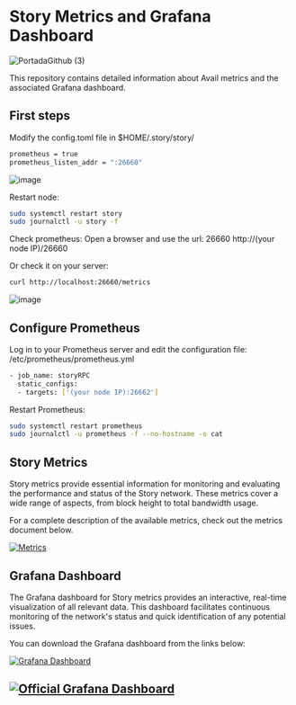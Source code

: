 # Story Metrics and Grafana Dashboard
![PortadaGithub (3)](https://github.com/user-attachments/assets/57b006a4-1d59-4b90-8447-0ccbca335ae1)

This repository contains detailed information about Avail metrics and the associated Grafana dashboard.  

## First steps  

Modify the config.toml file in $HOME/.story/story/

```bash
prometheus = true
prometheus_listen_addr = ":26660"
```
![image](https://github.com/user-attachments/assets/fafc4510-efd8-4799-a304-4ed6e6970ef4)


Restart node:  
```bash
sudo systemctl restart story
sudo journalctl -u story -f
```

Check prometheus:
Open a browser and use the url: 26660
http://(your node IP)/26660

Or check it on your server:
```bash
curl http://localhost:26660/metrics
```
![image](https://github.com/user-attachments/assets/22b1c52e-c9b9-4d94-bfa8-b3cd3166d0f3)

## Configure Prometheus  

Log in to your Prometheus server and edit the configuration file:
/etc/prometheus/prometheus.yml

```bash
- job_name: storyRPC
  static_configs:
  - targets: ['(your node IP):26662']
```

Restart Prometheus:
```bash
sudo systemctl restart prometheus
sudo journalctl -u prometheus -f --no-hostname -o cat
```

## Story Metrics

Story metrics provide essential information for monitoring and evaluating the performance and status of the Story network. These metrics cover a wide range of aspects, from block height to total bandwidth usage.

For a complete description of the available metrics, check out the metrics document below.

[![Metrics](https://img.shields.io/badge/Metrics-View%20Metrics-blue?style=for-the-badge&logo=github&logoColor=white)](https://github.com/Cumulo-pro/Story_protocol/blob/main/monitoring/story_metrics.md)

## Grafana Dashboard

The Grafana dashboard for Story metrics provides an interactive, real-time visualization of all relevant data. This dashboard facilitates continuous monitoring of the network's status and quick identification of any potential issues.

You can download the Grafana dashboard from the links below:

[![Grafana Dashboard](https://img.shields.io/badge/Grafana%20Dashboard-Download-blue?style=for-the-badge&logo=github&logoColor=white)](https://github.com/Cumulo-pro/Story_protocol/blob/main/monitoring/Story%20Dashboard%20by%20Cumulo-1728540668028.json)


[![Official Grafana Dashboard](https://img.shields.io/badge/Grafana%20Dashboard-Official%20Download-blue?style=for-the-badge&logo=grafana&logoColor=white)](https://grafana.com/grafana/dashboards/22059-story-dashboard-by-cumulo/)
---

